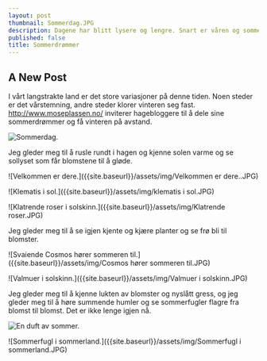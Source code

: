 ```yaml
---
layout: post
thumbnail: Sommerdag.JPG
description: Dagene har blitt lysere og lengre. Snart er våren og sommeren her.
published: false
title: Sommerdrømmer
---
```



## A New Post

I vårt langstrakte land er det store variasjoner på denne tiden. Noen steder er det vårstemning, andre steder klorer vinteren seg fast. http://www.moseplassen.no/ inviterer hagebloggere til å dele sine sommerdrømmer og få vinteren på avstand.

![Sommerdag.]({{site.baseurl}}/assets/img/Sommerdag.JPG)

Jeg gleder meg til å rusle rundt i hagen og kjenne solen varme og se sollyset som får blomstene til å gløde. 

![Velkommen er dere.]({{site.baseurl}}/assets/img/Velkommen er dere..JPG)


![Klematis i sol.]({{site.baseurl}}/assets/img/klematis i sol.JPG)

![Klatrende roser i solskinn.]({{site.baseurl}}/assets/img/Klatrende roser.JPG)

<!--more--> 

Jeg gleder meg til å se igjen kjente og kjære planter og se frø bli til blomster. 

![Svaiende Cosmos hører sommeren til.]({{site.baseurl}}/assets/img/Cosmos hører sommeren til.JPG)

![Valmuer i solskinn.]({{site.baseurl}}/assets/img/Valmuer i solskinn.JPG)

Jeg gleder meg til å kjenne lukten av blomster og nyslått gress, og jeg gleder meg til å høre summende humler og se sommerfugler flagre fra blomst til blomst. Det er ikke lenge igjen nå.

![En duft av sommer.]({{site.baseurl}}/assets/img/En%20duft%20av%20sommer.JPG)

![Sommerfugl i sommerland.]({{site.baseurl}}/assets/img/Sommerfugl i sommerland.JPG)
